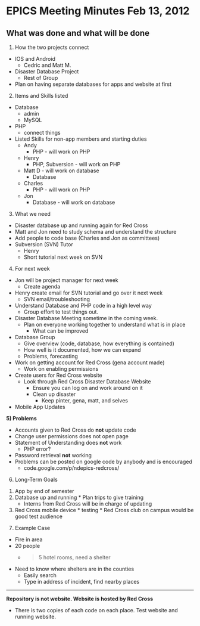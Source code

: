 # EPICS Meeting Minutes Feb 13, 2012 #
## What was done and what will be done ##

1) How the two projects connect
  * IOS and Android
    * Cedric and Matt M.
  * Disaster Database Project
    * Rest of Group
  * Plan on having separate databases for apps and website at first

2) Items and Skills listed
  * Database
    * admin
    * MySQL
  * PHP
    * connect things
  * Listed Skills for non-app members and starting duties
    * Andy
      * PHP - will work on PHP
    * Henry
      * PHP, Subversion - will work on PHP
    * Matt D - will work on database
      * Database
    * Charles
      * PHP - will work on PHP
    * Jon
      * Database - will work on database

3) What we need
  * Disaster database up and running again for Red Cross
  * Matt and Jon need to study schema and understand the structure
  * Add people to code base (Charles and Jon as committees)
  * Subversion (SVN) Tutor
    * Henry
    * Short tutorial next week on SVN

4) For next week
  * Jon will be project manager for next week
    * Create agenda
  * Henry create email for SVN tutorial and go over it next week
    * SVN email/troubleshooting
  * Understand Database and PHP code in a high level way
    * Group effort to test things out.
  * Disaster Database Meeting sometime in the coming week.
    * Plan on everyone working together to understand what is in place
      * What can be improved
  * Database Group
    * Give overview (code, database, how everything is contained)
    * How well is it documented, how we can expand
    * Problems, forecasting
  * Work on getting account for Red Cross (gena account made)
    * Work on enabling permissions
  * Create users for Red Cross website
    * Look through Red Cross Disaster Database Website
      * Ensure you can log on and work around on it
      * Clean up disaster
        * Keep pinter, gena, matt, and selves
  * Mobile App Updates

**5) Problems**
  * Accounts given to Red Cross do **not** update code
  * Change user permissions does not open page
  * Statement of Understanding does **not** work
    * PHP error?
  * Password retrieval **not** working
  * Problems can be posted on google code by anybody and is encouraged
    * code.google.com/p/ndepics-redcross/

6) Long-Term Goals
  1. App by end of semester
  1. Database up and running
    * Plan trips to give training
      * Interns from Red Cross will be in charge of updating
  1. Red Cross mobile device
    * testing
    * Red Cross club on campus would be good test audience

7) Example Case
  * Fire in area
  * 20 people
    * > 5 hotel rooms, need a shelter
  * Need to know where shelters are in the counties
    * Easily search
    * Type in address of incident, find nearby places


---

**Repository is not website. Website is hosted by Red Cross**
  * There is two copies of each code on each place. Test website and running website.